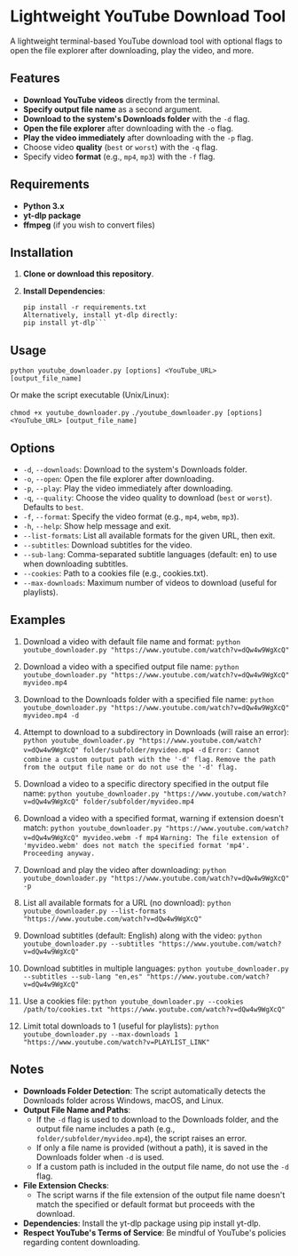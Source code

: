 # Lightweight YouTube Download Tool

A lightweight terminal-based YouTube download tool with optional flags to open the file explorer after downloading, play the video, and more.

## Features

- **Download YouTube videos** directly from the terminal.
- **Specify output file name** as a second argument.
- **Download to the system's Downloads folder** with the `-d` flag.
- **Open the file explorer** after downloading with the `-o` flag.
- **Play the video immediately** after downloading with the `-p` flag.
- Choose video **quality** (`best` or `worst`) with the `-q` flag.
- Specify video **format** (e.g., `mp4`, `mp3`) with the `-f` flag.

## Requirements

- **Python 3.x**
- **yt-dlp package**
- **ffmpeg** (if you wish to convert files)
## Installation

1. **Clone or download this repository**.

2. **Install Dependencies**:
    ```
    pip install -r requirements.txt
    Alternatively, install yt-dlp directly:
    pip install yt-dlp```

## Usage

`python youtube_downloader.py [options] <YouTube_URL> [output_file_name]`

Or make the script executable (Unix/Linux):

`chmod +x youtube_downloader.py`
`./youtube_downloader.py [options] <YouTube_URL> [output_file_name]`

## Options

- `-d`, `--downloads`: Download to the system's Downloads folder.
- `-o`, `--open`: Open the file explorer after downloading.
- `-p`, `--play`: Play the video immediately after downloading.
- `-q`, `--quality`: Choose the video quality to download (`best` or `worst`). Defaults to `best`.
- `-f`, `--format`: Specify the video format (e.g., `mp4`, `webm`, `mp3`).
- `-h`, `--help`: Show help message and exit.
- `--list-formats`: List all available formats for the given URL, then exit.
- `--subtitles`: Download subtitles for the video.
- `--sub-lang`: Comma-separated subtitle languages (default: en) to use when downloading subtitles.
- `--cookies`: Path to a cookies file (e.g., cookies.txt).
- `--max-downloads`: Maximum number of videos to download (useful for playlists).

## Examples

1. Download a video with default file name and format:
   `python youtube_downloader.py "https://www.youtube.com/watch?v=dQw4w9WgXcQ"`

2. Download a video with a specified output file name:
   `python youtube_downloader.py "https://www.youtube.com/watch?v=dQw4w9WgXcQ" myvideo.mp4`

3. Download to the Downloads folder with a specified file name:
   `python youtube_downloader.py "https://www.youtube.com/watch?v=dQw4w9WgXcQ" myvideo.mp4 -d`

4. Attempt to download to a subdirectory in Downloads (will raise an error):
   `python youtube_downloader.py "https://www.youtube.com/watch?v=dQw4w9WgXcQ" folder/subfolder/myvideo.mp4 -d`
   `Error: Cannot combine a custom output path with the '-d' flag.`
   `Remove the path from the output file name or do not use the '-d' flag.`

5. Download a video to a specific directory specified in the output file name:
   `python youtube_downloader.py "https://www.youtube.com/watch?v=dQw4w9WgXcQ" folder/subfolder/myvideo.mp4`

6. Download a video with a specified format, warning if extension doesn't match:
   `python youtube_downloader.py "https://www.youtube.com/watch?v=dQw4w9WgXcQ" myvideo.webm -f mp4`
   `Warning: The file extension of 'myvideo.webm' does not match the specified format 'mp4'. Proceeding anyway.`

7. Download and play the video after downloading:
   `python youtube_downloader.py "https://www.youtube.com/watch?v=dQw4w9WgXcQ" -p`

8. List all available formats for a URL (no download):
   `python youtube_downloader.py --list-formats "https://www.youtube.com/watch?v=dQw4w9WgXcQ"`

9. Download subtitles (default: English) along with the video:
   `python youtube_downloader.py --subtitles "https://www.youtube.com/watch?v=dQw4w9WgXcQ"`

10. Download subtitles in multiple languages:
   `python youtube_downloader.py --subtitles --sub-lang "en,es" "https://www.youtube.com/watch?v=dQw4w9WgXcQ"`

11. Use a cookies file:
   `python youtube_downloader.py --cookies /path/to/cookies.txt "https://www.youtube.com/watch?v=dQw4w9WgXcQ"`

12. Limit total downloads to 1 (useful for playlists):
   `python youtube_downloader.py --max-downloads 1 "https://www.youtube.com/watch?v=PLAYLIST_LINK"`

## Notes

- **Downloads Folder Detection**: The script automatically detects the Downloads folder across Windows, macOS, and Linux.
- **Output File Name and Paths**:
  - If the `-d` flag is used to download to the Downloads folder, and the output file name includes a path (e.g., `folder/subfolder/myvideo.mp4`), the script raises an error.
  - If only a file name is provided (without a path), it is saved in the Downloads folder when `-d` is used.
  - If a custom path is included in the output file name, do not use the `-d` flag.
- **File Extension Checks**:
  - The script warns if the file extension of the output file name doesn't match the specified or default format but proceeds with the download.
- **Dependencies**: Install the yt-dlp package using pip install yt-dlp.
- **Respect YouTube's Terms of Service**: Be mindful of YouTube's policies regarding content downloading.
